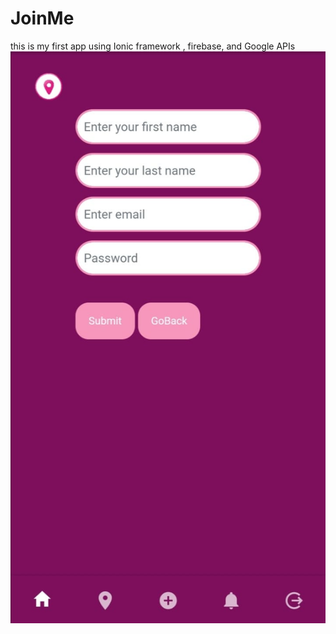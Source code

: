 # JoinMe
this is my first app using Ionic framework , firebase, and Google APIs
![alt text](https://github.com/leilahelhajjamy/JoinMe/blob/main/screens/insciptionn.jpg)
